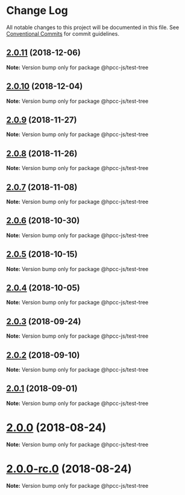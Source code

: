 # Change Log

All notable changes to this project will be documented in this file.
See [Conventional Commits](https://conventionalcommits.org) for commit guidelines.

## [2.0.11](https://github.com/GordonSmith/Visualization/compare/@hpcc-js/test-tree@2.0.10...@hpcc-js/test-tree@2.0.11) (2018-12-06)

**Note:** Version bump only for package @hpcc-js/test-tree






## [2.0.10](https://github.com/GordonSmith/Visualization/compare/@hpcc-js/test-tree@2.0.9...@hpcc-js/test-tree@2.0.10) (2018-12-04)

**Note:** Version bump only for package @hpcc-js/test-tree






## [2.0.9](https://github.com/GordonSmith/Visualization/compare/@hpcc-js/test-tree@2.0.8...@hpcc-js/test-tree@2.0.9) (2018-11-27)

**Note:** Version bump only for package @hpcc-js/test-tree






<a name="2.0.8"></a>
## [2.0.8](https://github.com/GordonSmith/Visualization/compare/@hpcc-js/test-tree@2.0.7...@hpcc-js/test-tree@2.0.8) (2018-11-26)

**Note:** Version bump only for package @hpcc-js/test-tree





<a name="2.0.7"></a>
## [2.0.7](https://github.com/GordonSmith/Visualization/compare/@hpcc-js/test-tree@2.0.6...@hpcc-js/test-tree@2.0.7) (2018-11-08)

**Note:** Version bump only for package @hpcc-js/test-tree





<a name="2.0.6"></a>
## [2.0.6](https://github.com/GordonSmith/Visualization/compare/@hpcc-js/test-tree@2.0.5...@hpcc-js/test-tree@2.0.6) (2018-10-30)

**Note:** Version bump only for package @hpcc-js/test-tree





<a name="2.0.5"></a>
## [2.0.5](https://github.com/GordonSmith/Visualization/compare/@hpcc-js/test-tree@2.0.4...@hpcc-js/test-tree@2.0.5) (2018-10-15)

**Note:** Version bump only for package @hpcc-js/test-tree





<a name="2.0.4"></a>
## [2.0.4](https://github.com/GordonSmith/Visualization/compare/@hpcc-js/test-tree@2.0.3...@hpcc-js/test-tree@2.0.4) (2018-10-05)

**Note:** Version bump only for package @hpcc-js/test-tree





<a name="2.0.3"></a>
## [2.0.3](https://github.com/GordonSmith/Visualization/compare/@hpcc-js/test-tree@2.0.2...@hpcc-js/test-tree@2.0.3) (2018-09-24)

**Note:** Version bump only for package @hpcc-js/test-tree





<a name="2.0.2"></a>
## [2.0.2](https://github.com/GordonSmith/Visualization/compare/@hpcc-js/test-tree@2.0.1...@hpcc-js/test-tree@2.0.2) (2018-09-10)

**Note:** Version bump only for package @hpcc-js/test-tree





<a name="2.0.1"></a>
## [2.0.1](https://github.com/GordonSmith/Visualization/compare/@hpcc-js/test-tree@2.0.0...@hpcc-js/test-tree@2.0.1) (2018-09-01)

**Note:** Version bump only for package @hpcc-js/test-tree





<a name="2.0.0"></a>
# [2.0.0](https://github.com/GordonSmith/Visualization/compare/@hpcc-js/test-tree@0.0.57...@hpcc-js/test-tree@2.0.0) (2018-08-24)

**Note:** Version bump only for package @hpcc-js/test-tree





<a name="2.0.0-rc.0"></a>
# [2.0.0-rc.0](https://github.com/GordonSmith/Visualization/compare/@hpcc-js/test-tree@0.0.57...@hpcc-js/test-tree@2.0.0-rc.0) (2018-08-24)

**Note:** Version bump only for package @hpcc-js/test-tree
